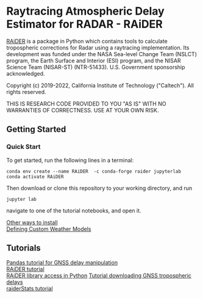 # **R**aytracing **A**tmospher**i**c **D**elay **E**stimator for **R**ADAR - RAiDER

[RAiDER](https://github.com/dbekaert/RAiDER) is a package in Python which contains tools to calculate tropospheric corrections for Radar using a raytracing implementation. Its development was funded under the NASA Sea-level Change Team (NSLCT) program, the Earth Surface and Interior (ESI) program, and the NISAR Science Team (NISAR-ST) (NTR-51433). U.S. Government sponsorship acknowledged.

Copyright (c) 2019-2022, California Institute of Technology ("Caltech"). All rights reserved.

THIS IS RESEARCH CODE PROVIDED TO YOU "AS IS" WITH NO WARRANTIES OF CORRECTNESS. USE AT YOUR OWN RISK.

## Getting Started

### Quick Start
To get started, run the following lines in a terminal: 
```
conda env create --name RAiDER  -c conda-forge raider jupyterlab
conda activate RAiDER
```
Then download or clone this repository to your working directory, and run
```
jupyter lab
``` 
navigate to one of the tutorial notebooks, and open it. 

[Other ways to install](Installation.md)  
[Defining Custom Weather Models](notebooks/Defining_Custom_Weather_Models/Defining_custom_Weather_Models_in_RAiDER.ipynb) 

## Tutorials 
[Pandas tutorial for GNSS delay manipulation](notebooks/Pandas_tutorial/Pandas_tutorial.ipynb)  
[RAiDER tutorial](notebooks/RAiDER_tutorial/RAiDER_tutorial.ipynb)  
[RAiDER library access in Python](notebooks/RAiDER_tutorial/RAiDER_Python_access.ipynb)
[Tutorial downloading GNSS tropospheric delays](notebooks/raiderDownloadGNSS/raiderDownloadGNSS_tutorial.ipynb)  
[raiderStats tutorial](notebooks/raiderStats/raiderStats_tutorial.ipynb)  
